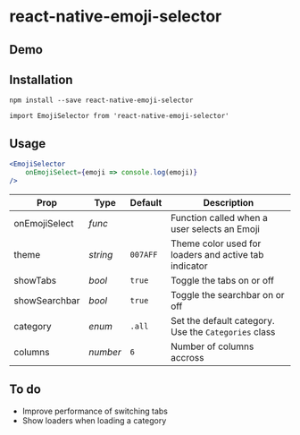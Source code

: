 # react-native-emoji-selector

## Demo



## Installation

```
npm install --save react-native-emoji-selector
```

```
import EmojiSelector from 'react-native-emoji-selector'
```

## Usage

```jsx
<EmojiSelector
    onEmojiSelect={emoji => console.log(emoji)}
/>
```

|Prop|Type|Default|Description|
|---|---|---|---|
|onEmojiSelect|*func*| |Function called when a user selects an Emoji|
|theme|*string*|`007AFF`|Theme color used for loaders and active tab indicator|
|showTabs|*bool*|`true`|Toggle the tabs on or off|
|showSearchbar|*bool*|`true`|Toggle the searchbar on or off
|category|*enum*|`.all`|Set the default category. Use the `Categories` class|
|columns|*number*|`6`|Number of columns accross|

## To do
* Improve performance of switching tabs
* Show loaders when loading a category